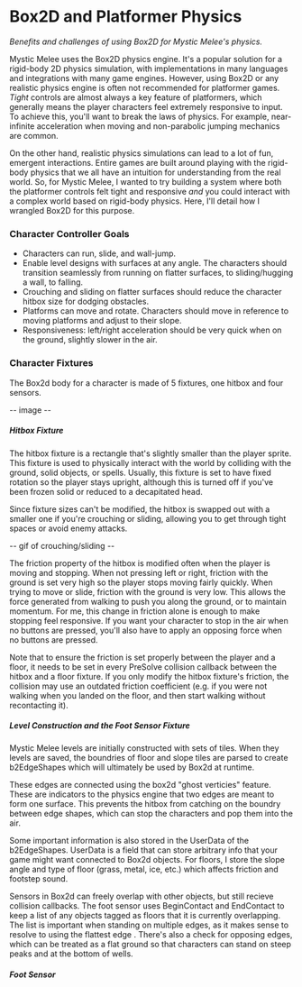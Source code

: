 # Box2D and Platformer Physics

*Benefits and challenges of using Box2D for Mystic Melee's physics.*

Mystic Melee uses the Box2D physics engine. It's a popular solution for a rigid-body 2D physics simulation, with implementations in many languages and integrations with many game engines. However, using Box2D or any realistic physics engine is often not recommended for platformer games. *Tight* controls are almost always a key feature of platformers, which generally means the player characters feel extremely responsive to input. To achieve this, you'll want to break the laws of physics. For example, near-infinite acceleration when moving and non-parabolic jumping mechanics are common.

On the other hand, realistic physics simulations can lead to a lot of fun, emergent interactions. Entire games are built around playing with the rigid-body physics that we all have an intuition for understanding from the real world. So, for Mystic Melee, I wanted to try building a system where both the platformer controls felt tight and responsive *and* you could interact with a complex world based on rigid-body physics. Here, I'll detail how I wrangled Box2D for this purpose.

### Character Controller Goals

- Characters can run, slide, and wall-jump.
- Enable level designs with surfaces at any angle. The characters should transition seamlessly from running on flatter surfaces, to sliding/hugging a wall, to falling.
- Crouching and sliding on flatter surfaces should reduce the character hitbox size for dodging obstacles.
- Platforms can move and rotate. Characters should move in reference to moving platforms and adjust to their slope.
- Responsiveness: left/right acceleration should be very quick when on the ground, slightly slower in the air.

### Character Fixtures

The Box2d body for a character is made of 5 fixtures, one hitbox and four sensors.

-- image --

##### Hitbox Fixture

The hitbox fixture is a rectangle that's slightly smaller than the player sprite. This fixture is used to physically interact with the world by colliding with the ground, solid objects, or spells. Usually, this fixture is set to have fixed rotation so the player stays upright, although this is turned off if you've been frozen solid or reduced to a decapitated head.

Since fixture sizes can't be modified, the hitbox is swapped out with a smaller one if you're crouching or sliding, allowing you to get through tight spaces or avoid enemy attacks.

-- gif of crouching/sliding --

The friction property of the hitbox is modified often when the player is moving and stopping. When not pressing left or right, friction with the ground is set very high so the player stops moving fairly quickly. When trying to move or slide, friction with the ground is very low. This allows the force generated from walking to push you along the ground, or to maintain momentum. For me, this change in friction alone is enough to make stopping feel responsive. If you want your character to stop in the air when no buttons are pressed, you'll also have to apply an opposing force when no buttons are pressed.

Note that to ensure the friction is set properly between the player and a floor, it needs to be set in every PreSolve collision callback between the hitbox and a floor fixture. If you only modify the hitbox fixture's friction, the collision may use an outdated friction coefficient (e.g. if you were not walking when you landed on the floor, and then start walking without recontacting it).

##### Level Construction and the Foot Sensor Fixture

Mystic Melee levels are initially constructed with sets of tiles. When they levels are saved, the boundries of floor and slope tiles are parsed to create b2EdgeShapes which will ultimately be used by Box2d at runtime.

These edges are connected using the box2d "ghost verticies" feature. These are indicators to the physics engine that two edges are meant to form one surface. This prevents the hitbox from catching on the boundry between edge shapes, which can stop the characters and pop them into the air.

Some important information is also stored in the UserData of the b2EdgeShapes. UserData is a field that can store arbitrary info that your game might want connected to Box2d objects. For floors, I store the slope angle and type of floor (grass, metal, ice, etc.) which affects friction and footstep sound.

Sensors in Box2d can freely overlap with other objects, but still recieve collision callbacks. The foot sensor uses BeginContact and EndContact to keep a list of any objects tagged as floors that it is currently overlapping. The list is important when standing on multiple edges, as it makes sense to resolve to using the flattest edge . There's also a check for opposing edges, which can be treated as a flat ground so that characters can stand on steep peaks and at the bottom of wells.



##### Foot Sensor

